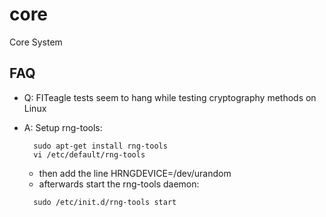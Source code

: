 core
====

Core System


FAQ
---
* Q: FITeagle tests seem to hang while testing cryptography methods on Linux
* A: Setup rng-tools:

  ```
    sudo apt-get install rng-tools
    vi /etc/default/rng-tools
  ```
  * then add the line HRNGDEVICE=/dev/urandom
  * afterwards start the rng-tools daemon:

  ```
    sudo /etc/init.d/rng-tools start
  ```
